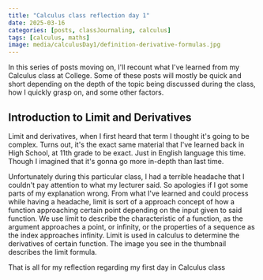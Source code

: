 ```yaml
---
title: "Calculus class reflection day 1"
date: 2025-03-16
categories: [posts, classJournaling, calculus]
tags: [calculus, maths]
image: media/calculusDay1/definition-derivative-formulas.jpg
---
```


In this series of posts moving on, I'll recount what I've learned from my Calculus class at College. Some of these posts will mostly be quick and short depending on the depth of the topic being discussed during the class, how I quickly grasp on, and some other factors.

## Introduction to Limit and Derivatives

Limit and derivatives, when I first heard that term I thought it's going to be complex. Turns out, it's the exact same material that I've learned back in High School, at 11th grade to be exact. Just in English language this time. Though I imagined that it's gonna go more in-depth than last time.

Unfortunately during this particular class, I had a terrible headache that I couldn't pay attention to what my lecturer said. So apologies if I got some parts of my explanation wrong. From what I've learned and could process while having a headache, limit is sort of a approach concept of how a function approaching certain point depending on the input given to said function. We use limit to describe the characteristic of a function, as the argument approaches a point, or infinity, or the properties of a sequence as the index approaches infinity. Limit is used in calculus to determine the derivatives of certain function. The image you see in the thumbnail describes the limit formula.

That is all for my reflection regarding my first day in Calculus class
